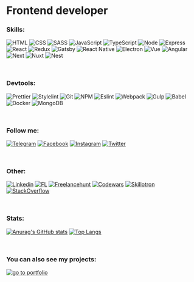 # Frontend developer

### Skills:

![HTML](https://img.shields.io/badge/-HTML-db4925?style=for-the-badge&logo=HTML5&logoColor=ffffff&logoWidth=20)
![CSS](https://img.shields.io/badge/-CSS-28a1d4?style=for-the-badge&logo=CSS3&logoColor=ffffff&logoWidth=20)
![SASS](https://img.shields.io/badge/-SASS-c36291?style=for-the-badge&logo=SASS&logoColor=ffffff&logoWidth=20)
![JavaScript](https://img.shields.io/badge/-JavaScript-f0a532?style=for-the-badge&logo=JavaScript&logoColor=ffffff&logoWidth=20)
![TypeScript](https://img.shields.io/badge/-TypeScript-2e72bc?style=for-the-badge&logo=TypeScript&logoColor=ffffff&logoWidth=20)
![Node](https://img.shields.io/badge/-Node-3c7f3a?style=for-the-badge&logo=Node.js&logoColor=ffffff&logoWidth=20)
![Express](https://img.shields.io/badge/-Express-37424d?style=for-the-badge&logo=Express&logoColor=ffffff&logoWidth=20)
![React](https://img.shields.io/badge/-React-4bbdf4?style=for-the-badge&logo=React&logoColor=ffffff&logoWidth=20)
![Redux](https://img.shields.io/badge/-Redux-7649bd?style=for-the-badge&logo=Redux&logoColor=ffffff&logoWidth=20)
![Gatsby](https://img.shields.io/badge/-Gatsby-653398?style=for-the-badge&logo=Gatsby&logoColor=ffffff&logoWidth=20)
![React Native](https://img.shields.io/badge/-React_Native-4bbdf4?style=for-the-badge&logo=React&logoColor=ffffff&logoWidth=20)
![Electron](https://img.shields.io/badge/-Electron-75a5b3?style=for-the-badge&logo=Electron&logoColor=ffffff&logoWidth=20)
![Vue](https://img.shields.io/badge/-Vue-69ba83?style=for-the-badge&logo=Vue.js&logoColor=ffffff&logoWidth=20)
![Angular](https://img.shields.io/badge/-Angular-c74431?style=for-the-badge&logo=Angular&logoColor=ffffff&logoWidth=20)
![Next](https://img.shields.io/badge/-Next-656565?style=for-the-badge&logo=Next.js&logoColor=ffffff&logoWidth=20)
![Nuxt](https://img.shields.io/badge/-Nuxt-468471?style=for-the-badge&logo=Nuxt.js&logoColor=ffffff&logoWidth=20)
![Nest](https://img.shields.io/badge/-Nest-e2514f?style=for-the-badge&logo=Nestjs&logoColor=ffffff&logoWidth=20)


<br>

### Devtools:

![Prettier](https://img.shields.io/badge/-Prettier-1a2b33?style=for-the-badge&logo=Prettier&logoColor=ffffff&logoWidth=20)
![Stylelint](https://img.shields.io/badge/-Stylelint-3f3f3f?style=for-the-badge&logo=Stylelint&logoColor=ffffff&logoWidth=20)
![Git](https://img.shields.io/badge/-Git-f54d27?style=for-the-badge&logo=Git&logoColor=ffffff&logoWidth=20)
![NPM](https://img.shields.io/badge/-NPM-cd4402?style=for-the-badge&logo=NPM&logoColor=ffffff&logoWidth=20)
![Eslint](https://img.shields.io/badge/-Eslint-514abe?style=for-the-badge&logo=Eslint&logoColor=ffffff&logoWidth=20)
![Webpack](https://img.shields.io/badge/-Webpack-5399c8?style=for-the-badge&logo=Webpack&logoColor=ffffff&logoWidth=20)
![Gulp](https://img.shields.io/badge/-Gulp-d34a46?style=for-the-badge&logo=Gulp&logoColor=ffffff&logoWidth=20)
![Babel](https://img.shields.io/badge/-Babel-c8b20f?style=for-the-badge&logo=Babel&logoColor=ffffff&logoWidth=20)
![Docker](https://img.shields.io/badge/-Docker-1c6bb3?style=for-the-badge&logo=Docker&logoColor=ffffff&logoWidth=20)
![MongoDB](https://img.shields.io/badge/-MongoDB-508d4a?style=for-the-badge&logo=MongoDB&logoColor=ffffff&logoWidth=20)


<br>

### Follow me:

[![Telegram](https://img.shields.io/badge/-Telegram-27a7e5?style=for-the-badge&logo=Telegram&logoColor=ffffff&logoWidth=20)](https://t.me/alkhimenok)
[![Facebook](https://img.shields.io/badge/-Facebook-1877f2?style=for-the-badge&logo=Facebook&logoColor=ffffff&logoWidth=20)](https://www.facebook.com/profile.php?id=100072407994592)
[![Instagram](https://img.shields.io/badge/-Instagram-B4068E?style=for-the-badge&logo=Instagram&logoColor=ffffff&logoWidth=20)](https://www.instagram.com/alkhimenok.kirill.leonidovich/)
[![Twitter](https://img.shields.io/badge/-Twitter-1d9bf0?style=for-the-badge&logo=Twitter&logoColor=ffffff&logoWidth=20)](https://twitter.com/AlkhimenokKL)

<br>

### Other:

[![Linkedin](https://img.shields.io/badge/-Linkedin-0a66c2?style=for-the-badge&logo=Linkedin&logoColor=ffffff&logoWidth=20)](https://www.linkedin.com/in/kirill-alkhimenok-a58524220/)
[![FL](https://img.shields.io/badge/-FL-00cd5e?style=for-the-badge&logo=icon&logoColor=ffffff&logoWidth=20)](https://www.fl.ru/users/alkhimenokkiril/portfolio/#/)
[![Freelancehunt](https://img.shields.io/badge/-freelancehunt-d9aa38?style=for-the-badge&logo=icon&logoColor=ffffff&logoWidth=20)](https://freelancehunt.com/my)
[![Codewars](https://img.shields.io/badge/-Codewars-b1361e?style=for-the-badge&logo=Codewars&logoColor=ffffff&logoWidth=20)](https://www.codewars.com/users/kirill-leonidovich)
[![Skillotron](https://img.shields.io/badge/-Skillotron-cabf27?style=for-the-badge&logo=icon&logoColor=ffffff&logoWidth=20)](https://skillotron.com/profile/196080)
[![StackOverflow](https://img.shields.io/badge/-StackOverflow-e88331?style=for-the-badge&logo=StackOverflow&logoColor=ffffff&logoWidth=20)](https://ru.stackoverflow.com/users/466343/kirill-leonidovich)

<br>

### Stats:

[![Anurag's GitHub stats](https://github-readme-stats.vercel.app/api?username=Kirill-Leonidovich&show_icons=true)](https://github.com/anuraghazra/github-readme-stats)
[![Top Langs](https://github-readme-stats.vercel.app/api/top-langs/?username=Kirill-Leonidovich&layout=compact)](https://github.com/anuraghazra/github-readme-stats)

<br>

### You can also see my projects:

[![go to portfolio](https://img.shields.io/badge/-go_to_portfolio-0a66c2?style=for-the-badge)](https://kirill-leonidovich.github.io)
